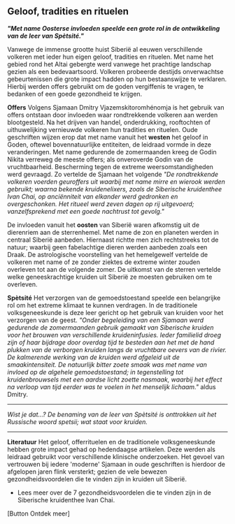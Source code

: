 ## Geloof, tradities en rituelen

_**"Met name Oosterse invloeden speelde een grote rol in de ontwikkeling van de leer van Spètsité."**_

Vanwege de immense grootte huist Siberië al eeuwen verschillende volkeren met ieder hun eigen geloof, tradities en rituelen. Met name het gebied rond het Altai gebergte werd vanwege het prachtige landschap gezien als een bedevaartsoord. Volkeren probeerde destijds onverwachtse gebeurtenissen die grote impact hadden op hun bestaanswijze te verklaren. Hierbij werden offers gebruikt om de goden vergiffenis te vragen, te bedanken of een goede gezondheid te krijgen.

**Offers** Volgens Sjamaan Dmitry Vjazemskitoromhénomja is het gebruik van offers ontstaan door invloeden waar rondtrekkende volkeren aan werden blootgesteld. Na het drijven van handel, onderdrukking, rooftochten of uithuwelijking vernieuwde volkeren hun tradities en rituelen. Oude geschriften wijzen erop dat met name vanuit het **westen** het geloof in Goden, oftewel bovennatuurlijke entiteiten, de leidraad vormde in deze veranderingen. Met name gedurende de zomermaanden kreeg de Godin Nikita verreweg de meeste offers; als onveroverde Godin van de vruchtbaarheid. Bescherming tegen de extreme weersomstandigheden werd gevraagd. Zo vertelde de Sjamaan het volgende _"De rondtrekkende volkeren voerden geuroffers uit waarbij met name mirre en wierook werden gebruikt; waarna bekende kruidenelixers, zoals de Siberische kruidenthee Ivan Chai, op anciënniteit van elkander werd gedronken en overgeschonken. Het ritueel werd zeven dagen op rij uitgevoerd; vanzelfsprekend met een goede nachtrust tot gevolg."_

De invloeden vanuit het **oosten** van Siberië waren afkomstig uit de dierenriem aan de sterrenhemel. Met name de zon en planeten werden in centraal Siberië aanbeden. Hiernaast richtte men zich rechtstreeks tot de natuur; waarbij geen fabelachtige dieren werden aanbeden zoals een Draak. De astrologische voorstelling van het hemelgewelf vertelde de volkeren met name of ze zonder ziektes de extreme winter zouden overleven tot aan de volgende zomer. De uitkomst van de sterren vertelde welke geneeskrachtige kruiden uit Siberië ze moesten gebruiken om te overleven. 

**Spètsité** Het verzorgen van de gemoedstoestand speelde een belangrijke rol om het extreme klimaat te kunnen verdragen. In de traditionele volksgeneeskunde is deze leer gericht op het gebruik van kruiden voor het verzorgen van de geest. _"Onder begeleiding van een Sjamaan werd gedurende de zomermaanden gebruik gemaakt van Siberische kruiden voor het brouwen van verschillende kruideninfusies. Ieder familielid droeg zijn of haar bijdrage door overdag tijd te besteden aan het met de hand plukken van de verborgen kruiden langs de vruchtbare oevers van de rivier. De kalmerende werking van de kruiden werd afgeleid uit de smaakintensiteit. De natuurlijk bitter zoete smaak was met name van invloed op de algehele gemoedstoestand; in tegenstelling tot kruidenbrouwsels met een aardse licht zoette nasmaak, waarbij het effect na verloop van tijd eerder was te voelen in het menselijk lichaam."_ aldus Dmitry. 

-----------------

_Wist je dat...?
De benaming van de leer van Spètsité is onttrokken uit het Russische woord spetsii; wat staat voor kruiden._

----------------

**Literatuur** Het geloof, offerrituelen en de traditionele volksgeneeskunde hebben grote impact gehad op hedendaagse artikelen. Deze werden als leidraad gebruikt voor verschillende klinische onderzoeken. Het gevoel van vertrouwen bij iedere 'moderne' Sjamaan in oude geschriften is hierdoor de afgelopen jaren flink versterkt; gezien de vele bewezen gezondheidsvoordelen die te vinden zijn in kruiden uit Siberië. 

* Lees meer over de 7 gezondheidsvoordelen die te vinden zijn in de Siberische kruidenthee Ivan Chai.

[Button Ontdek meer] 
